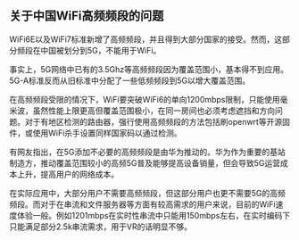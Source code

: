 ## 关于中国WiFi高频频段的问题

WiFi6E以及WiFi7标准新增了高频频段，并且得到大部分国家的接受。然而，这部分频段在中国被划分到5G，不能用于WiFi。

事实上，5G网络中已有的3.5Ghz等高频频段因为覆盖范围小，基本得不到应用。5G-A标准反而从旧标准中分配了一些低频频段到5G以增大覆盖范围。

在高频频段受限的情况下，WiFi要突破WiFi6的单向1200mbps限制，只能使用毫米波，虽然性能上限更高但覆盖范围极小，在同一房间也必须考虑遮挡和方向问题。对于有地区检测的路由器，强行使用高频频段的方法包括刷openwrt等开源固件，或使用WiFi杀手设置同样国家码以通过检测。

有网友指出，在5G添加不必要的高频频段是由华为推动的。华为作为重要的基站制造方，推动覆盖范围较小的高频5G普及能够提高设备销量，但会导致5G运营成本上升，提高用户的网络成本。

在实际应用中，大部分用户不需要高频频段，但这部分用户也更不需要5G的高频频段。而对于在串流和文件服务器等方面有较高需求的用户来说，目前的WiFi速度体验一般。例如1201mbps在实时性串流中只能用150mbps左右，在实时编码下只能满足部分2.5k串流需求，用于VR的话明显不够。